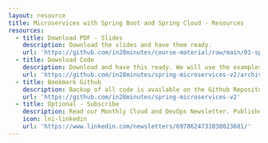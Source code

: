 ```yaml
---
layout: resource
title: Microservices with Spring Boot and Spring Cloud - Resources
resources:
  - title: Download PDF - Slides
    description: Download the slides and have them ready.
    url: 'https://github.com/in28minutes/course-material/raw/main/01-spring-microservices/v2/Microservices-V2-presentation.pdf'
  - title: Download Code
    description: Download and have this ready. We will use the examples during the course.
    url: 'https://github.com/in28minutes/spring-microservices-v2/archive/main.zip'
  - title: Bookmark Github
    description: Backup of all code is available on the Github Repository. 
    url: 'https://github.com/in28minutes/spring-microservices-v2'
  - title: Optional - Subscribe
    description: Read our Monthly Cloud and DevOps Newsletter. Published on LinkedIn. Every Month.
    icon: lni-linkedin
    url: 'https://www.linkedin.com/newsletters/6978624731038023681/'
---
```

